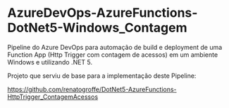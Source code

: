 # AzureDevOps-AzureFunctions-DotNet5-Windows_Contagem
Pipeline do Azure DevOps para automação de build e deployment de uma Function App (Http Trigger com contagem de acessos) em um ambiente Windows e utilizando .NET 5.

Projeto que serviu de base para a implementação deste Pipeline:

https://github.com/renatogroffe/DotNet5-AzureFunctions-HttpTrigger_ContagemAcessos